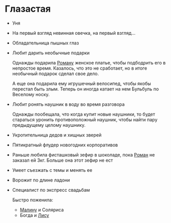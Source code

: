 # Глазастая

* Уня

* На первый взгляд невинная овечка, на первый взгляд...

* Обладательница пышных глаз

* Любит дарить необычные подарки

  Однажды подарила [Роману](./roman.md) женское платье, чтобы подбодрить его в непростое время. Казалось, что это не сработает, но в итоге необычный подарок сделал свое дело.

  А еще она подарила ему игрушечный велосипед, чтобы якобы перестал быть злым. Теперь он иногда катает на нем Бульбуль по Веселому носку.

* Любит ронять наушник в воду во время разговора

  Однажды пообещала, что когда купит новые наушники, то будет стараться уронить противоположный наушник, чтобы найти пару предыдущему целому наушнику.

* Укротительница дедов и хищных зверей

* Пятикратный флудер новогодних корпоративов

* Раньше любила фисташковый зефир в шоколаде, пока [Роман](./roman.md) не заказал ей 3кг. Больше она этот зефир не ест

* Умеет съезжать с темы и менять ее

* Ворожит по длине ладони

* Специалист по экспресс свадьбам

  Быстро поженила:
  * [Малину](./frambueska.md) и Соляриса
  * Богда и [Лису](./lisuchka/index.md)
  <!-- todo: add bogdan and solarus -->
